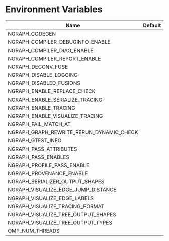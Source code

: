 # Environment Variables

| Name | Default | Description |
| ------------------------------------|:---:| --- |
| NGRAPH_CODEGEN | |
| NGRAPH_COMPILER_DEBUGINFO_ENABLE | |
| NGRAPH_COMPILER_DIAG_ENABLE | |
| NGRAPH_COMPILER_REPORT_ENABLE | |
| NGRAPH_DECONV_FUSE | |
| NGRAPH_DISABLE_LOGGING | |
| NGRAPH_DISABLED_FUSIONS | |
| NGRAPH_ENABLE_REPLACE_CHECK | |
| NGRAPH_ENABLE_SERIALIZE_TRACING | |
| NGRAPH_ENABLE_TRACING | |
| NGRAPH_ENABLE_VISUALIZE_TRACING | |
| NGRAPH_FAIL_MATCH_AT | |
| NGRAPH_GRAPH_REWRITE_RERUN_DYNAMIC_CHECK | |
| NGRAPH_GTEST_INFO | |
| NGRAPH_PASS_ATTRIBUTES | |
| NGRAPH_PASS_ENABLES | |
| NGRAPH_PROFILE_PASS_ENABLE | |
| NGRAPH_PROVENANCE_ENABLE | |
| NGRAPH_SERIALIZER_OUTPUT_SHAPES | |
| NGRAPH_VISUALIZE_EDGE_JUMP_DISTANCE | |
| NGRAPH_VISUALIZE_EDGE_LABELS | |
| NGRAPH_VISUALIZE_TRACING_FORMAT | |
| NGRAPH_VISUALIZE_TREE_OUTPUT_SHAPES | |
| NGRAPH_VISUALIZE_TREE_OUTPUT_TYPES | |
| OMP_NUM_THREADS | |
